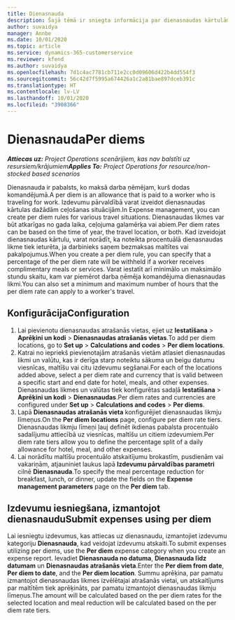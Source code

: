 ```yaml
---
title: Dienasnauda
description: Šajā tēmā ir sniegta informācija par dienasnaudas kārtulām, kas tiek izmantotas izdevumu pārvaldībā.
author: suvaidya
manager: Annbe
ms.date: 10/01/2020
ms.topic: article
ms.service: dynamics-365-customerservice
ms.reviewer: kfend
ms.author: suvaidya
ms.openlocfilehash: 7d1c4ac7781cb711e2cc0d09606d422b4dd554f3
ms.sourcegitcommit: 56c42d7f5995a674426a1c2a81bae897dceb391c
ms.translationtype: HT
ms.contentlocale: lv-LV
ms.lasthandoff: 10/01/2020
ms.locfileid: "3908366"
---
```

# <a name="per-diems"></a><span data-ttu-id="a00a6-103">Dienasnauda</span><span class="sxs-lookup"><span data-stu-id="a00a6-103">Per diems</span></span>

<span data-ttu-id="a00a6-104">_**Attiecas uz:** Project Operations scenārijiem, kas nav balstīti uz resursiem/krājumiem_</span><span class="sxs-lookup"><span data-stu-id="a00a6-104">_**Applies To:** Project Operations for resource/non-stocked based scenarios_</span></span>


<span data-ttu-id="a00a6-105">Dienasnauda ir pabalsts, ko maksā darba ņēmējam, kurš dodas komandējumā.</span><span class="sxs-lookup"><span data-stu-id="a00a6-105">A per diem is an allowance that is paid to a worker who is traveling for work.</span></span> <span data-ttu-id="a00a6-106">Izdevumu pārvaldībā varat izveidot dienasnaudas kārtulas dažādām ceļošanas situācijām.</span><span class="sxs-lookup"><span data-stu-id="a00a6-106">In Expense management, you can create per diem rules for  various travel situations.</span></span> <span data-ttu-id="a00a6-107">Dienasnaudas likmes var būt atkarīgas no gada laika, ceļojuma galamērķa vai abiem.</span><span class="sxs-lookup"><span data-stu-id="a00a6-107">Per diem rates can be based on the time of year, the travel location, or both.</span></span> <span data-ttu-id="a00a6-108">Kad izveidojat dienasnaudas kārtulu, varat norādīt, ka noteikta procentuālā dienasnaudas likme tiek ieturēta, ja darbinieks saņem bezmaksas maltītes vai pakalpojumus.</span><span class="sxs-lookup"><span data-stu-id="a00a6-108">When you create a per diem  rule, you can specify that a percentage of the per diem rate will be withheld if a worker receives complimentary meals or services.</span></span> <span data-ttu-id="a00a6-109">Varat iestatīt arī minimālo un maksimālo stundu skaitu, kam var piemērot darba ņēmēja komandējuma dienasnaudas likmi.</span><span class="sxs-lookup"><span data-stu-id="a00a6-109">You can also set a minimum and maximum number of hours that the per diem rate can apply to a worker's travel.</span></span>

## <a name="configuration"></a><span data-ttu-id="a00a6-110">Konfigurācija</span><span class="sxs-lookup"><span data-stu-id="a00a6-110">Configuration</span></span> 

1. <span data-ttu-id="a00a6-111">Lai pievienotu dienasnaudas atrašanās vietas, ejiet uz **Iestatīšana** > **Aprēķini un kodi** > **Dienasnaudas atrašanās vietas**.</span><span class="sxs-lookup"><span data-stu-id="a00a6-111">To add per diem locations, go to **Set up** > **Calculations and codes** > **Per diem locations**.</span></span>
2. <span data-ttu-id="a00a6-112">Katrai no iepriekš pievienotajām atrašanās vietām atlasiet dienasnaudas likmi un valūtu, kas ir derīga starp noteiktu sākuma un beigu datumu viesnīcas, maltīšu vai citu izdevumu segšanai.</span><span class="sxs-lookup"><span data-stu-id="a00a6-112">For each of the locations added above, select a per diem rate and currency that is valid between a specific start and end date for hotel, meals, and other expenses.</span></span> <span data-ttu-id="a00a6-113">Dienasnaudas likmes un valūtas tiek konfigurētas sadaļā **Iestatīšana** > **Aprēķini un kodi** > **Dienasnaudas**.</span><span class="sxs-lookup"><span data-stu-id="a00a6-113">Per diem rates and currencies are configured under **Set up** > **Calculations and codes** > **Per diems**.</span></span>
3. <span data-ttu-id="a00a6-114">Lapā **Dienasnaudas atrašanās vieta** konfigurējiet dienasnaudas likmju līmeņus.</span><span class="sxs-lookup"><span data-stu-id="a00a6-114">On the **Per diem locations** page, configure per diem rate tiers.</span></span> <span data-ttu-id="a00a6-115">Dienasnaudas likmju līmeņi ļauj definēt ikdienas pabalsta procentuālo sadalījumu attiecībā uz viesnīcas, maltīšu un citiem izdevumiem.</span><span class="sxs-lookup"><span data-stu-id="a00a6-115">Per diem rate tiers allow you to define the percentage split of a daily allowance for hotel, meal, and other expenses.</span></span> 
4. <span data-ttu-id="a00a6-116">Lai norādītu maltīšu procentuālo atskaitījumu brokastīm, pusdienām vai vakariņām, atjauniniet laukus lapā **Izdevumu pārvaldības parametri** cilnē **Dienasnauda**.</span><span class="sxs-lookup"><span data-stu-id="a00a6-116">To specify the meal percentage reduction for breakfast, lunch, or dinner, update the fields on the **Expense management parameters** page on the **Per diem** tab.</span></span> 
    
## <a name="submit-expenses-using-per-diem"></a><span data-ttu-id="a00a6-117">Izdevumu iesniegšana, izmantojot dienasnaudu</span><span class="sxs-lookup"><span data-stu-id="a00a6-117">Submit expenses using per diem</span></span>
<span data-ttu-id="a00a6-118">Lai iesniegtu izdevumus, kas attiecas uz dienasnaudu, izmantojiet izdevumu kategoriju **Dienasnauda**, kad veidojat izdevumu atskaiti.</span><span class="sxs-lookup"><span data-stu-id="a00a6-118">To submit expenses utilizing per diems, use the **Per diem** expense category when you create an expense report.</span></span> <span data-ttu-id="a00a6-119">Ievadiet **Dienasnauda no datuma**, **Dienasnauda līdz datumam** un **Dienasnaudas atrašanās vieta**.</span><span class="sxs-lookup"><span data-stu-id="a00a6-119">Enter the **Per diem from date**, **Per diem to date**,  and the **Per diem location**.</span></span> <span data-ttu-id="a00a6-120">Summu aprēķina, par pamatu izmantojot dienasnaudas likmes izvēlētajai atrašanās vietai, un atskaitījums par maltītēm tiek aprēķināts, par pamatu izmantojot dienasnaudas likmju līmeņus.</span><span class="sxs-lookup"><span data-stu-id="a00a6-120">The amount will be calculated based on the per diem rates for the selected location and meal reduction will be calculated based on the per diem rate tiers.</span></span>
